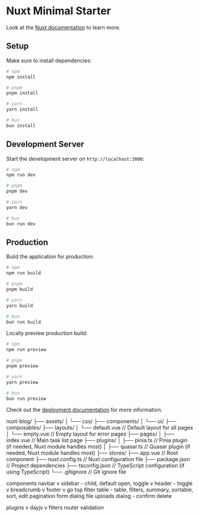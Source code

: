 # Nuxt Minimal Starter

Look at the [Nuxt documentation](https://nuxt.com/docs/getting-started/introduction) to learn more.

## Setup

Make sure to install dependencies:

```bash
# npm
npm install

# pnpm
pnpm install

# yarn
yarn install

# bun
bun install
```

## Development Server

Start the development server on `http://localhost:3000`:

```bash
# npm
npm run dev

# pnpm
pnpm dev

# yarn
yarn dev

# bun
bun run dev
```

## Production

Build the application for production:

```bash
# npm
npm run build

# pnpm
pnpm build

# yarn
yarn build

# bun
bun run build
```

Locally preview production build:

```bash
# npm
npm run preview

# pnpm
pnpm preview

# yarn
yarn preview

# bun
bun run preview
```

Check out the [deployment documentation](https://nuxt.com/docs/getting-started/deployment) for more information.

nuxt-blog/
├── assets/
│   └── css/
├── components/
│   └── ui/
├── composables/
├── layouts/
│   └── default.vue        // Default layout for all pages
│   └── empty.vue          // Empty layout for error pages
├── pages/
│   ├── index.vue           // Main task list page
├── plugins/
│   ├── pinia.ts            // Pinia plugin (if needed, Nuxt module handles most)
│   ├── quasar.ts           // Quasar plugin (if needed, Nuxt module handles most)
├── stores/
├── app.vue                // Root component
├── nuxt.config.ts         // Nuxt configuration file
├── package.json           // Project dependencies
├── tsconfig.json          // TypeScript configuration (if using TypeScript)
└── .gitignore             // Git ignore file

components
navbar
v sidebar - child, default open, toggle
v header - toggle
v breadcrumb
v footer
v go top
filter
table - table, filters, summary, sortable, sort, edit
pagination
form
dialog
file uploads
dialog - confirm delete

plugins
v dayjs
v filters
router
validation

